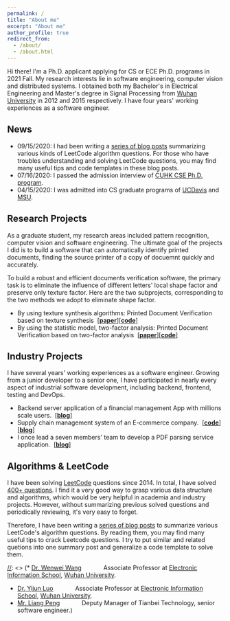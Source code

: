 ```yaml
---
permalink: /
title: "About me"
excerpt: "About me"
author_profile: true
redirect_from: 
  - /about/
  - /about.html
---
```


Hi there! I'm a Ph.D. applicant applying for CS or ECE Ph.D. programs in 2021 Fall. My research interests lie in software engineering, computer vision and distributed systems.
I obtained both my Bachelor's in Electrical Engineering and Master's degree in Signal Processing from <a href="https://en.whu.edu.cn/" target="_blank">Wuhan University</a> in 2012 and 2015 respectively. 
I have four years' working experiences as a software engineer. 

## News
* 09/15/2020: I had been writing a <a href="https://xiaoluo-whu.github.io/posts/2020/08/leetcode-experience-overview/" target="_blank">series of blog posts</a> summarizing various kinds of LeetCode algorithm questions. For those who have troubles 
understanding and solving LeetCode questions, you may find many useful tips and code templates in these blog posts.
* 07/16/2020: I passed the admission interview of <a href="https://www.cse.cuhk.edu.hk/en/education/prospective-students/postgraduate-admissions-programmes/mphil-phd-programme" target="_blank">CUHK CSE Ph.D. program</a>.
* 04/15/2020: I was admitted into CS graduate programs of <a href="https://cs.ucdavis.edu/graduate" target="_blank">UCDavis</a> and <a href="https://www.cse.msu.edu/" target="_blank">MSU</a>.

## Research Projects
As a graduate student, my research areas included pattern recognition, computer vision and software engineering. The ultimate goal of the projects I did is to build a 
software that can automatically identify printed documents, finding the source printer of a copy of docuemnt quickly and accurately. 

To build a robust and efficient documents verification software, the primary task is to eliminate the influence of different letters' local shape factor and preserve only texture factor.
Here are the two subprojects, corresponding to the two methods we adopt to eliminate shape factor. 

* By using texture synthesis algorithms: Printed Document Verification based on texture synthesis &nbsp;[[**paper**]](https://link.springer.com/article/10.1007/s11042-015-2525-5)[[**code**]](https://github.com/xiaoluo-whu/nonparametric_search_texture_synthesis)
* By using the statistic model, two-factor analysis: Printed Document Verification based on two-factor analysis &nbsp;[[**paper**]](https://www.researchgate.net/profile/Xiao_Luo27/publication/282924491_Printed_characters'_texture_identification_based_on_two-factor_analysis/links/5dd037e692851c382f44052a/Printed-characters-texture-identification-based-on-two-factor-analysis.pdf)[[**code**]](https://github.com/xiaoluo-whu/printed_document_recognition)

## Industry Projects
I have several years' working experiences as a software engineer. Growing from a junior developer to a senior one, I have participated in
nearly every aspect of industrial software development, including backend, frontend, testing and DevOps. 

* Backend server application of a financial management App with millions scale users. &nbsp;[[**blog**]](https://xiaoluo-whu.github.io/posts/2018/05/review-backend-structure/)
* Supply chain management system of an E-commerce company. &nbsp;[[**code**]](https://github.com/xiaoluo-whu/SP)[[**blog**]](https://xiaoluo-whu.github.io/posts/2019/08/review_server_prototype/)
* I once lead a seven members' team to develop a PDF parsing service application. &nbsp;[[**blog**]](https://xiaoluo-whu.github.io/posts/2017/11/pdf_parsing_searching/)

## Algorithms & LeetCode
I have been solving <a href="https://leetcode.com/" target="_blank">LeetCode</a> questions since 2014. In total, I have solved <a href="https://leetcode.com/LittileZiggs/" target="_blank">400+ questions</a>. 
I find it a very good way to grasp various data structure and algorithms, which would be very helpful in academia and industry projects.
However, without summarizing previous solved questions and periodically reviewing, it's very easy to forget.

Therefore, I have been writing a <a href="https://xiaoluo-whu.github.io/posts/2020/08/catalogue_leetcode_summary/" target="_blank">series of blog posts</a> to summarize various LeetCode's algorithm questions. By reading them, you may find 
many useful tips to crack Leetcode questions. I try to put similar and related quetions into one summary post and generalize a code template to 
solve them.

[//]: <> (## Recommenders
I have been fortunate to work with or under supervision of some very diligent and smart people in both academia and industry.
They will be my recommenders in my 2021 Fall application season. Should you have 
any questions or doubt about working with me, ask them.)

[//]: <> (* <a href="mailto:{{ wangww@whu.edu.cn }}" target="_blank">Dr. Wenwei Wang</a> &nbsp; &nbsp; &nbsp; &nbsp; &nbsp; &nbsp; 
Associate Professor at <a href="http://eis.whu.edu.cn/indexone.shtml" target="_blank">Electronic Information School</a>, <a href="https://en.whu.edu.cn/" target="_blank">Wuhan University</a>.
* <a href="mailto:{{ lyj@whu.edu.cn }}" target="_blank">Dr. Yijun Luo</a> &nbsp; &nbsp; &nbsp; &nbsp; &nbsp; &nbsp; 
Associate Professor at <a href="http://eis.whu.edu.cn/indexone.shtml" target="_blank">Electronic Information School</a>, <a href="https://en.whu.edu.cn/" target="_blank">Wuhan University</a>.
* <a href="mailto:{{ lpeng@amxc.tech }}" target="_blank">Mr. Liang Peng</a> &nbsp; &nbsp; &nbsp; &nbsp; &nbsp; &nbsp; 
Deputy Manager of Tianbei Technology, senior software engineer.)